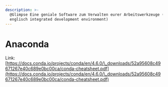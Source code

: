 ```yaml
---
description: >-
  @Glimpse Eine geniale Software zum Verwalten eurer Arbeitswerkzeuge ( IDE, von
  englisch integrated development environment)
---
```


# Anaconda

Link: [https://docs.conda.io/projects/conda/en/4.6.0/\_downloads/52a95608c49671267e40c689e0bc00ca/conda-cheatsheet.pdf](https://docs.conda.io/projects/conda/en/4.6.0/\_downloads/52a95608c49671267e40c689e0bc00ca/conda-cheatsheet.pdf)
